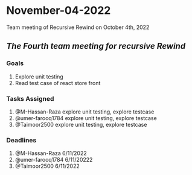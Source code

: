 # November-04-2022
Team meeting of Recursive Rewind on October 4th, 2022

## *The Fourth team meeting for recursive Rewind*

### Goals
1. Explore unit testing
2. Read test case of react store front
   
### Tasks Assigned
1. @M-Hassan-Raza explore unit testing, explore testcase
2. @umer-farooq1784 explore unit testing, explore testcase
4. @Taimoor2500 explore unit testing, explore testcase


### Deadlines
 1. @M-Hassan-Raza 6/11/2022
 2. @umer-farooq1784  6/11/20222
 3. @Taimoor2500  6/11/2022

 
